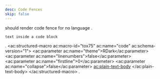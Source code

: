 ```yaml
---
desc: Code Fences
skip: false
---
```


should render code fence for no language
.
```
text inside a code block
```
.
<ac:structured-macro ac:macro-id="tox75" ac:name="code" ac:schema-version="1">
  <ac:parameter ac:name="theme">RDark</ac:parameter>
  <ac:parameter ac:name="linenumbers">false</ac:parameter>
  <ac:parameter ac:name="firstline">0</ac:parameter>
  <ac:parameter ac:name="collapse">false</ac:parameter>
  <ac:plain-text-body>
    <![CDATA[text inside a code block
]]>
  </ac:plain-text-body>
</ac:structured-macro>
.
